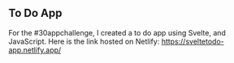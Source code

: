 ## To Do App



For the &#35;30appchallenge, I created a to do app using Svelte, and JavaScript. 
Here is the link hosted on Netlify: https://sveltetodo-app.netlify.app/
